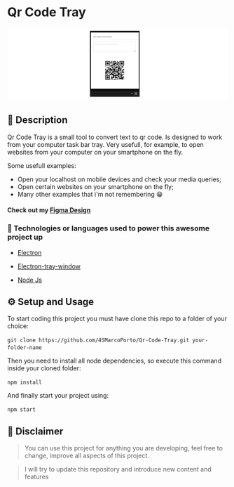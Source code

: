 # Qr Code Tray 

![Main ScreenShot](/README.assets/screenshot.png)



## 📖 Description

Qr Code Tray is a small tool to convert text to qr code. Is designed to work from your computer task bar tray. Very usefull, for example, to open websites from your computer on your smartphone on the fly.

Some usefull examples:

* Open your localhost on mobile devices and check your media queries;
* Open certain websites on your smartphone on the fly;
* Many other examples that i'm not remembering 😁

#### Check out my [Figma Design](https://www.figma.com/file/xULeHVzJzLYLek3QFFqeH2/QrCodeTool-Tray---Github-Linked?node-id=0%3A1)


### 🚀 Technologies or languages used to power this awesome project up

* [Electron](https://github.com/electron/electron)

* [Electron-tray-window](https://github.com/sfatihk/electron-tray-window)

* [Node Js](https://github.com/nodejs)


## ⚙ Setup and Usage

To start coding this project you must have clone this repo to a folder of your choice:

``` git clone https://github.com/4SMarcoPorto/Qr-Code-Tray.git your-folder-name ```

Then you need to install all node dependencies, so execute this command inside your cloned folder:

``` npm install ```

And finally start your project using:

``` npm start ```


## 🚨 Disclaimer

>You can use this project for anything you are developing, feel free to change, improve all aspects of this project.

>I will try to update this repository and introduce new content and features